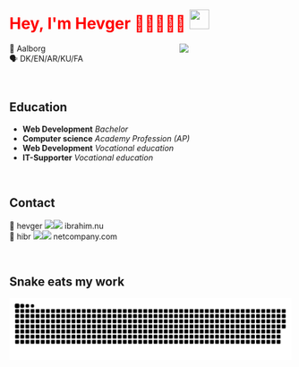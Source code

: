 <h1 style="color: red;">Hey, I'm Hevger 👋🏽👨🏽‍💻 <a href="#"><img  width="35" height="35" src="https://cdn.betterttv.net/emote/5f11f50173e8e20538d83f9e/3x" /></a>
 </h1> 
<a href="#"><img align="right" width="200" src="https://user-images.githubusercontent.com/99013965/197364964-4e7c578a-2b8c-4486-9c79-d3e0c39a8002.png" /></a>
<p align="left">

📍 Aalborg
<br>
🗣️ DK/EN/AR/KU/FA
</p>
<br>

## Education
- <b>Web Development</b> <i>Bachelor</i>
- <b>Computer science</b> <i>Academy Profession (AP)</i>    
- <b>Web Development</b> <i>Vocational education</i>
- <b>IT-Supporter</b> <i>Vocational education</i>
<br>

## Contact
<p align="left">
📧 hevger <a href="#"><img width="12" src="https://user-images.githubusercontent.com/99013965/197364766-6f01da35-2988-458f-bb8d-fcb85895abbc.png#gh-light-mode-only"/></a><a href="#"><img width="12" src="https://user-images.githubusercontent.com/99013965/199252831-c8b80305-76ca-4bc9-9410-44363a33fc44.png#gh-dark-mode-only"/></a> ibrahim.nu
<br>
📧 hibr <a href="#"><img width="12" src="https://user-images.githubusercontent.com/99013965/197364766-6f01da35-2988-458f-bb8d-fcb85895abbc.png#gh-light-mode-only"/></a><a href="#"><img width="12" src="https://user-images.githubusercontent.com/99013965/199252831-c8b80305-76ca-4bc9-9410-44363a33fc44.png#gh-dark-mode-only"/></a> netcompany.com
</p>

<br>

## Snake eats my work
<p align="center">
<a href="#"><img align="center" src="https://github.com/NCHIBR/NCHIBR/blob/output/github-contribution-grid-snake.svg"/></a>
</p>
